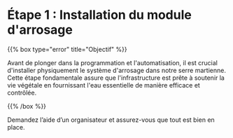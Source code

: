 # Étape 1 : Installation du module d'arrosage

{{% box type="error" title="Objectif" %}}

Avant de plonger dans la programmation et l'automatisation, il est crucial d'installer physiquement le système d'arrosage dans notre serre martienne. 
Cette étape fondamentale assure que l'infrastructure est prête à soutenir la vie végétale en fournissant l'eau essentielle de manière efficace et contrôlée.

{{% /box %}}

Demandez l’aide d’un organisateur et assurez-vous que tout est bien en place.
